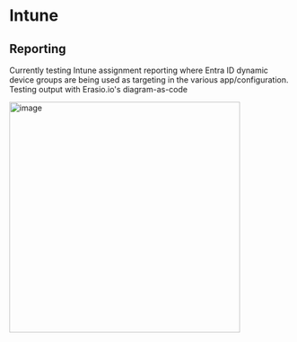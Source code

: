 # Intune
## Reporting
Currently testing Intune assignment reporting where Entra ID dynamic device groups are being used as targeting in the various app/configuration. Testing output with Erasio.io's diagram-as-code

<img width="411" alt="image" src="https://github.com/user-attachments/assets/aa85d1f7-9946-48ac-984b-ee2f3b1014ff">
